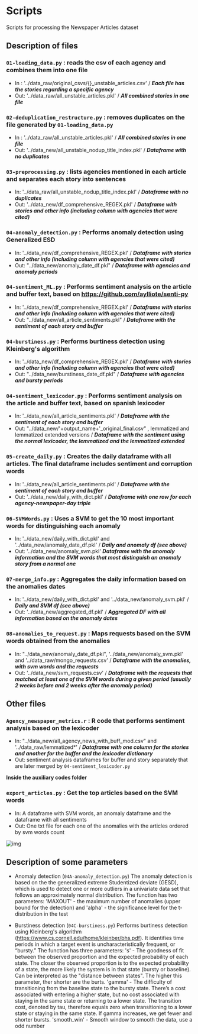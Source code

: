 # Scripts
Scripts for processing the Newspaper Articles dataset


## Description of files

### `01-loading_data.py` : reads the csv of each agency and combines them into one file

- In : '../data_raw/original_csvs/{}_unstable_articles.csv' / ***Each file has the stories regarding a specific agency***
- Out: '../data_raw/all_unstable_articles.pkl' / ***All combined stories in one file***

### `02-deduplication_restructure.py` : removes duplicates on the file generated by `01-loading_data.py`

- In : '../data_raw/all_unstable_articles.pkl' / ***All combined stories in one file***
- Out: '../data_new/all_unstable_nodup_title_index.pkl' / ***Dataframe with no duplicates***


### `03-preprocessing.py` : lists agencies mentioned in each article and separates each story into sentences

- In: '../data_raw/all_unstable_nodup_title_index.pkl' / ***Dataframe with no duplicates***
- Out: '../data_new/df_comprehensive_REGEX.pkl' / ***Dataframe with stories and other info (including column with agencies that were cited)***


### `04-anomaly_detection.py` : Performs anomaly detection using Generalized ESD

- In: '../data_new/df_comprehensive_REGEX.pkl' / ***Dataframe with stories and other info (including column with agencies that were cited)***
- Out: "../data_new/anomaly_date_df.pkl" / ***Dataframe with agencies and anomaly periods***


### `04-sentiment_ML.py` : Performs sentiment analysis on the article and buffer text, based on https://github.com/aylliote/senti-py

- In: '../data_new/df_comprehensive_REGEX.pkl' / ***Dataframe with stories and other info (including column with agencies that were cited)***
- Out: "../data_new/all_article_sentiments.pkl" / ***Dataframe with the sentiment of each story and buffer***


### `04-burstiness.py` : Performs burtiness detection using Kleinberg's algorithm

- In: '../data_new/df_comprehensive_REGEX.pkl' / ***Dataframe with stories and other info (including column with agencies that were cited)***
- Out: "../data_new/burstiness_date_df.pkl" / ***Dataframe with agencies and bursty periods***


### `04-sentiment_lexicoder.py` : Performs sentiment analysis on the article and buffer text, based on spanish lexicoder

- In: '../data_new/all_article_sentiments.pkl' / ***Dataframe with the sentiment of each story and buffer***
- Out: "../data_new/'+output_name+'_original_final.csv" , lemmatized and lemmatized extended versions / ***Dataframe with the sentiment using the normal lexicoder, the lemmatized and the lemmatized extended***


### `05-create_daily.py` : Creates the daily dataframe with all articles. The final dataframe includes sentiment and corruption words

- In: '../data_new/all_article_sentiments.pkl' / ***Dataframe with the sentiment of each story and buffer***
- Out:  '../data_new/daily_with_dict.pkl' / ***Dataframe with one row for each agency-newspaper-day triple***


### `06-SVMWords.py` : Uses a SVM to get the 10 most important words for distinguishing each anomaly

- In: '../data_new/daily_with_dict.pkl' and '../data_new/anomaly_date_df.pkl' / ***Daily and anomaly df (see above)***
- Out:  '../data_new/anomaly_svm.pkl' ***Dataframe with the anomaly information and the SVM words that most distinguish an anomaly story from a normal one***



### `07-merge_info.py` : Aggregates the daily information based on the anomalies dates


- In: '../data_new/daily_with_dict.pkl' and '../data_new/anomaly_svm.pkl' / ***Daily and SVM df (see above)***
- Out:  '../data_new/aggregated_df.pkl' / ***Aggregated DF with all information based on the anomaly dates***


### `08-anomalies_to_request.py` : Maps requests based on the SVM words obtained from the anomalies


- In: "../data_new/anomaly_date_df.pkl", '../data_new/anomaly_svm.pkl' and '../data_raw/mongo_requests.csv' / ***Dataframe with the anomalies, with svm words and the requests***
- Out:  '../data_new/svm_requests.csv' / ***Dataframe with the requests that matched at least one of the SVM words during a given period (usually 2 weeks before and 2 weeks after the anomaly period)***


## Other files

### `Agency_newspaper_metrics.r` : R code that performs sentiment analysis based on the lexicoder

- In: "../data_new/all_agency_news_with_buff_mod.csv" and '../data_raw/lemmatized*' / ***Dataframe with one column for the stories and another for the buffer and the lexicoder dictionary***
- Out:  sentiment analysis dataframes for buffer and story separately that are later merged by `04-sentiment_lexicoder.py` 

**Inside the auxiliary codes folder**

### `export_articles.py` : Get the top articles based on the SVM words


- In: A dataframe with SVM words, an anomaly dataframe and the dataframe with all sentiments
- Out:  One txt file for each one of the anomalies with the articles ordered by svm words count




![img](https://i.imgur.com/RwDWTpu.png)


## Description of some parameters

- Anomaly detection (`04A-anomaly_detection.py`)
The anomaly detection is based on the the generalized extreme Studentized deviate (GESD), which is used to detect one or more outliers in a univariate data set that follows an approximately normal distribution.
The function has two parameters: 'MAXOUT' - the maximum number of anomalies (upper bound for the detection) and 'alpha' - the significance level for the t-distribution in the test

- Burstiness detection (`04C-burstiness.py`)
Performs burtiness detection using Kleinberg's algorithm (https://www.cs.cornell.edu/home/kleinber/bhs.pdf). It identifies time periods in which a target event is uncharacteristically frequent, or “bursty.” 
The function has three parameters:
's' - The goodness of fit between the observed proportion and the expected probability of each state. The closer the observed proportion is to the expected probability of a state, the more likely the system is in that state (bursty or baseline). Can be interpreted as the "distance between states". The higher this parameter, ther shorter are the burts.
'gamma' - The difficulty of transitioning from the baseline state to the bursty state. There’s a cost associated with entering a higher state, but no cost associated with staying in the same state or returning to  a lower state. The transition cost, denoted by tau, therefore equals zero when transitioning to a lower state or staying in the same state. If gamma increases, we get fewer and shorter bursts.
'smooth_win' - Smooth window to smooth the data, use a odd number

